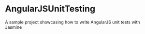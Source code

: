AngularJSUnitTesting
====================

A sample project showcasing how to write AngularJS unit tests with Jasmine
